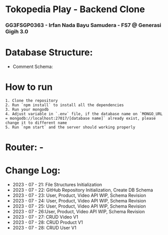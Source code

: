 # Tokopedia Play - Backend Clone

### GG3FSGP0363 - Irfan Nada Bayu Samudera - FS7 @ Generasi Gigih 3.0

# Database Structure:

- Comment Schema:

# How to run

```
1. Clone the repository
2. Run `npm install` to install all the dependencies
3. Run your mongodb
4. Adjust variable in `.env` file, if the database name on `MONGO_URL = mongodb://localhost:27017/[database name]` already exist, please change it to different name
5. Run `npm start` and the server should working properly
```

# Router: -

# Change Log:

- 2023 - 07 - 21: File Structures Initialization
- 2023 - 07 - 22: GitHub Repository Initialization, Create DB Schema
- 2023 - 07 - 23: User, Product, Video API WIP, Schema Revision
- 2023 - 07 - 24: User, Product, Video API WIP, Schema Revision
- 2023 - 07 - 25: User, Product, Video API WIP, Schema Revision
- 2023 - 07 - 26:User, Product, Video API WIP, Schema Revision
- 2023 - 07 - 27: CRUD Video V1
- 2023 - 07 - 28: CRUD Product V1
- 2023 - 07 - 28: CRUD User V1
